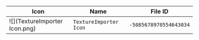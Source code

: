 | Icon | Name | File ID |
| ---  | ---  | ---     |
| ![](TextureImporter Icon.png) | `TextureImporter Icon` | `-5085678970554643034` |
